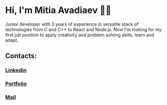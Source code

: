 # Hi, I'm Mitia Avadiaev 👋🏻

Junior developer with 3 years of experience in versatile stack of technologies from C and C++ to React and Node.js. Now I'm looking for my first job position to apply creativity and problem solving skills, learn and adapt.

## Contacts: 
### [Linkedin](https://www.linkedin.com/in/mitia-avadiaev/)
### [Portfolio](https://mitia-avadiaev.github.io/)
### [Mail](mailto:mitya.avadyaev@gmail.com)
